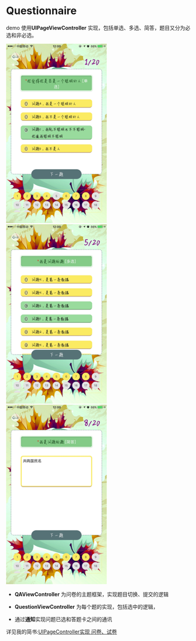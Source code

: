 # Questionnaire

demo 使用**UIPageViewController** 实现，包括单选、多选、简答，题目又分为必选和非必选。

<img src="https://github.com/Kaizi-oo/Questionnaire/raw/master/ScreenShots/IMG_2929.jpg" alt="alt text" title="Title" width="275"/><img src="https://github.com/Kaizi-oo/Questionnaire/raw/master/ScreenShots/IMG_2930.jpg" alt="alt text" title="Title" width="275"/><img src="https://github.com/Kaizi-oo/Questionnaire/raw/master/ScreenShots/IMG_2931.jpg" alt="alt text" title="Title" width="275"/>

* **QAViewController** 为问卷的主题框架，实现题目切换、提交的逻辑

* **QuestionViewController** 为每个题的实现，包括选中的逻辑，

* 通过**通知**实现问题已选和答题卡之间的通讯

详见我的简书:[UIPageController实现 问卷、试卷](http://www.jianshu.com/p/776d6b71071e)
